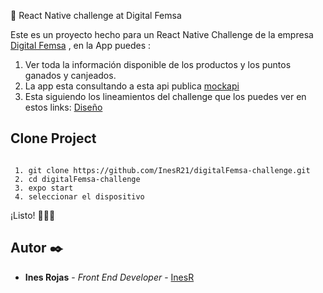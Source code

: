 🚀 React Native challenge at Digital Femsa

Este es un proyecto hecho para un React Native Challenge de la empresa [Digital Femsa](https://www.femsa.com/es/unidades-de-negocio/digital-femsa/) , en la App puedes :

1.  Ver toda la información disponible de los productos y los puntos ganados y canjeados.
2.  La app esta consultando a esta api publica [mockapi](https://6222994f666291106a29f999.mockapi.io/api/v1/products)
3.  Esta siguiendo los lineamientos del challenge que los puedes ver en estos links:
    [Diseño](https://www.figma.com/file/AIMJp1Y6Gfv9PmQ8lYmUy8/Code-challenge?node-id=6%3A649&t=Xn9gqR3I8BMbPAal-0)

## Clone Project

```

 1. git clone https://github.com/InesR21/digitalFemsa-challenge.git
 2. cd digitalFemsa-challenge
 3. expo start
 4. seleccionar el dispositivo

```

¡Listo! 🚀🚀🚀

## Autor ✒️

- **Ines Rojas** - _Front End Developer_ - [InesR](https://www.linkedin.com/in/ines-rojasc/)
